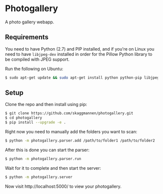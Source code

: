# Photogallery

A photo gallery webapp.

## Requirements
You need to have Python (2.7) and PIP installed, and if you're on Linux you need to have `libjpeg-dev` installed in order for the Pillow Python library to be compiled with JPEG support.

Run the following on Ubuntu:

```bash
$ sudo apt-get update && sudo apt-get install python python-pip libjpeg-dev
```

## Setup
Clone the repo and then install using pip:

```bash
$ git clone https://github.com/skaggmannen/photogallery.git
$ cd photogallery
$ pip install --upgrade -e .
```

Right now you need to manually add the folders you want to scan:

```bash
$ python -m photogallery.parser.add /path/to/folder1 /path/to/folder2
```

After this is done you can start the parser:

```bash
$ python -m photogallery.parser.run
```

Wait for it to complete and then start the server:

```bash
$ python -m photogallery.server
```

Now visit http://localhost:5000/ to view your photogallery.
